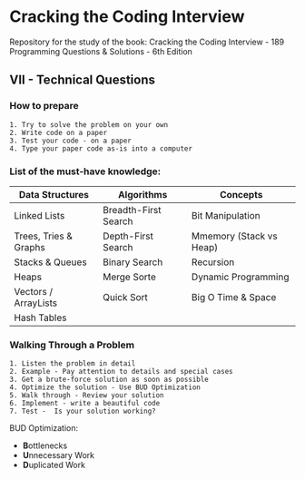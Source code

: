 # Cracking the Coding Interview
Repository for the study of the book: Cracking the Coding Interview - 189 Programming Questions &amp; Solutions - 6th Edition


## VII - Technical Questions

### How to prepare

    1. Try to solve the problem on your own
    2. Write code on a paper
    3. Test your code - on a paper
    4. Type your paper code as-is into a computer

### List of the must-have knowledge:

| Data Structures | Algorithms | Concepts |
| --- | --- | --- |
| Linked Lists | Breadth-First Search | Bit Manipulation |
| Trees, Tries &amp; Graphs | Depth-First Search | Mmemory (Stack vs Heap) |
| Stacks &amp; Queues | Binary Search | Recursion |
| Heaps | Merge Sorte | Dynamic Programming |
| Vectors / ArrayLists | Quick Sort | Big O Time &amp; Space |
| Hash Tables | 


### Walking Through a Problem

    1. Listen the problem in detail
    2. Example - Pay attention to details and special cases
    3. Get a brute-force solution as soon as possible
    4. Optimize the solution - Use BUD Optimization
    5. Walk through - Review your solution
    6. Implement - write a beautiful code
    7. Test -  Is your solution working?


BUD Optimization:
- **B**ottlenecks
- **U**nnecessary Work
- **D**uplicated Work